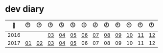 # dev diary

| :calendar: | :clock1: | :clock2: | :clock3: | :clock4: | :clock5: | :clock6: | :clock7: | :clock8: | :clock9: | :clock10: | :clock11: | :clock12: |
:-----:|:-- |:-- |:-- |:-- |:-- |:-- |:-- |:-- |:-- |:-- |:-- |:-- |
| 2016 |    |    | [03](2016/03.md) | [04](2016/04.md) | [05](2016/05.md) | [06](2016/06.md) | [07](2016/07.md) | [08](2016/08.md) | [09](2016/09.md) | [10](2016/10.md) | [11](2016/11.md) | [12](2016/12.md) |
| 2017 | [01](2017/01.md) | [02](2017/02.md) | [03](2017/03.md) | [04](2017/04.md) | [05](2017/05.md) | 06 | 07 | 08 | 09 | 10 | 11 | 12 |

